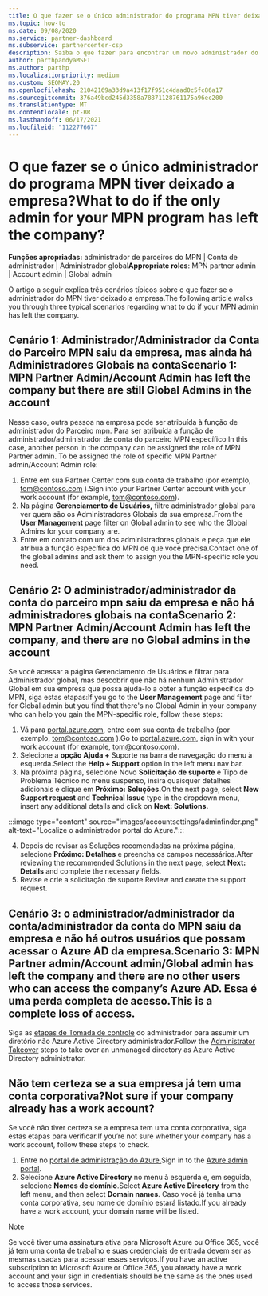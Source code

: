 ```yaml
---
title: O que fazer se o único administrador do programa MPN tiver deixado a empresa?
ms.topic: how-to
ms.date: 09/08/2020
ms.service: partner-dashboard
ms.subservice: partnercenter-csp
description: Saiba o que fazer para encontrar um novo administrador do MPN ou obter ajuda do administrador global da sua empresa. Além disso, saiba como adicionar um novo Partner Center Administrador global.
author: parthpandyaMSFT
ms.author: parthp
ms.localizationpriority: medium
ms.custom: SEOMAY.20
ms.openlocfilehash: 21042169a33d9a413f17f951c4daad0c5fc86a17
ms.sourcegitcommit: 376a49bcd245d3358a78871128761175a96ec200
ms.translationtype: MT
ms.contentlocale: pt-BR
ms.lasthandoff: 06/17/2021
ms.locfileid: "112277667"
---
```

# <a name="what-to-do-if-the-only-admin-for-your-mpn-program-has-left-the-company"></a><span data-ttu-id="d5e08-103">O que fazer se o único administrador do programa MPN tiver deixado a empresa?</span><span class="sxs-lookup"><span data-stu-id="d5e08-103">What to do if the only admin for your MPN program has left the company?</span></span>

<span data-ttu-id="d5e08-104">**Funções apropriadas:** administrador de parceiros do MPN | Conta de administrador | Administrador global</span><span class="sxs-lookup"><span data-stu-id="d5e08-104">**Appropriate roles**: MPN partner admin | Account admin | Global admin</span></span>

<span data-ttu-id="d5e08-105">O artigo a seguir explica três cenários típicos sobre o que fazer se o administrador do MPN tiver deixado a empresa.</span><span class="sxs-lookup"><span data-stu-id="d5e08-105">The following article walks you through three typical scenarios regarding what to do if your MPN admin has left the company.</span></span>

## <a name="scenario-1-mpn-partner-adminaccount-admin-has-left-the-company-but-there-are-still-global-admins-in-the-account"></a><span data-ttu-id="d5e08-106">Cenário 1: Administrador/Administrador da Conta do Parceiro MPN saiu da empresa, mas ainda há Administradores Globais na conta</span><span class="sxs-lookup"><span data-stu-id="d5e08-106">Scenario 1: MPN Partner Admin/Account Admin has left the company but there are still Global Admins in the account</span></span>

<span data-ttu-id="d5e08-107">Nesse caso, outra pessoa na empresa pode ser atribuída à função de administrador do Parceiro mpn. Para ser atribuída a função de administrador/administrador de conta do parceiro MPN específico:</span><span class="sxs-lookup"><span data-stu-id="d5e08-107">In this case, another person in the company can be assigned the role of MPN Partner admin. To be assigned the role of specific MPN Partner admin/Account Admin role:</span></span>

1. <span data-ttu-id="d5e08-108">Entre em sua Partner Center com sua conta de trabalho (por exemplo, tom@contoso.com ).</span><span class="sxs-lookup"><span data-stu-id="d5e08-108">Sign into your Partner Center account with your work account (for example, tom@contoso.com).</span></span>
1. <span data-ttu-id="d5e08-109">Na página **Gerenciamento de Usuários,** filtre administrador global para ver quem são os Administradores Globais da sua empresa.</span><span class="sxs-lookup"><span data-stu-id="d5e08-109">From the **User Management** page filter on Global admin to see who the Global Admins for your company are.</span></span> 
1. <span data-ttu-id="d5e08-110">Entre em contato com um dos administradores globais e peça que ele atribua a função específica do MPN de que você precisa.</span><span class="sxs-lookup"><span data-stu-id="d5e08-110">Contact one of the global admins and ask them to assign you the MPN-specific role you need.</span></span> 

## <a name="scenario-2-mpn-partner-adminaccount-admin-has-left-the-company-and-there-are-no-global-admins-in-the-account"></a><span data-ttu-id="d5e08-111">Cenário 2: O administrador/administrador da conta do parceiro mpn saiu da empresa e não há administradores globais na conta</span><span class="sxs-lookup"><span data-stu-id="d5e08-111">Scenario 2: MPN Partner Admin/Account Admin has left the company, and there are no Global admins in the account</span></span> 

<span data-ttu-id="d5e08-112">Se você acessar  a página Gerenciamento de Usuários e filtrar para Administrador global, mas descobrir que não há nenhum Administrador Global em sua empresa que possa ajudá-lo a obter a função específica do MPN, siga estas etapas:</span><span class="sxs-lookup"><span data-stu-id="d5e08-112">If you go to the **User Management** page and filter for Global admin but you find that there's no Global Admin in your company who can help you gain the MPN-specific role, follow these steps:</span></span>

1. <span data-ttu-id="d5e08-113">Vá para [portal.azure.com](https://ms.portal.azure.com/), entre com sua conta de trabalho (por exemplo, tom@contoso.com ).</span><span class="sxs-lookup"><span data-stu-id="d5e08-113">Go to [portal.azure.com](https://ms.portal.azure.com/), sign in with your work account (for example, tom@contoso.com).</span></span> 
1. <span data-ttu-id="d5e08-114">Selecione a **opção Ajuda +** Suporte na barra de navegação do menu à esquerda.</span><span class="sxs-lookup"><span data-stu-id="d5e08-114">Select the **Help + Support** option in the left menu nav bar.</span></span>
1. <span data-ttu-id="d5e08-115">Na próxima página, selecione Novo **Solicitação de suporte** e Tipo de Problema Técnico no menu suspenso, insira quaisquer detalhes adicionais e clique em  **Próximo: Soluções.**</span><span class="sxs-lookup"><span data-stu-id="d5e08-115">On the next page, select **New Support request** and **Technical Issue** type in the dropdown menu, insert any additional details and click on **Next: Solutions.**</span></span>

:::image type="content" source="images/accountsettings/adminfinder.png" alt-text="Localize o administrador portal do Azure.":::

4. <span data-ttu-id="d5e08-117">Depois de revisar as Soluções recomendadas na próxima página, selecione **Próximo: Detalhes** e preencha os campos necessários.</span><span class="sxs-lookup"><span data-stu-id="d5e08-117">After reviewing the recommended Solutions in the next page, select **Next: Details** and complete the necessary fields.</span></span>
1. <span data-ttu-id="d5e08-118">Revise e crie a solicitação de suporte.</span><span class="sxs-lookup"><span data-stu-id="d5e08-118">Review and create the support request.</span></span>


## <a name="scenario-3-mpn-partner-adminaccount-adminglobal-admin-has-left-the-company-and-there-are-no-other-users-who-can-access-the-companys-azure-ad-this-is-a-complete-loss-of-access"></a><span data-ttu-id="d5e08-119">Cenário 3: o administrador/administrador da conta/administrador da conta do MPN saiu da empresa e não há outros usuários que possam acessar o Azure AD da empresa.</span><span class="sxs-lookup"><span data-stu-id="d5e08-119">Scenario 3: MPN Partner admin/Account admin/Global admin has left the company and there are no other users who can access the company’s Azure AD.</span></span> <span data-ttu-id="d5e08-120">Essa é uma perda completa de acesso.</span><span class="sxs-lookup"><span data-stu-id="d5e08-120">This is a complete loss of access.</span></span>

<span data-ttu-id="d5e08-121">Siga as [etapas de Tomada de controle](/azure/active-directory/users-groups-roles/domains-admin-takeover#internal-admin-takeover) do administrador para assumir um diretório não Azure Active Directory administrador.</span><span class="sxs-lookup"><span data-stu-id="d5e08-121">Follow the [Administrator Takeover](/azure/active-directory/users-groups-roles/domains-admin-takeover#internal-admin-takeover) steps to take over an unmanaged directory as Azure Active Directory administrator.</span></span>

## <a name="not-sure-if-your-company-already-has-a-work-account"></a><span data-ttu-id="d5e08-122">Não tem certeza se a sua empresa já tem uma conta corporativa?</span><span class="sxs-lookup"><span data-stu-id="d5e08-122">Not sure if your company already has a work account?</span></span>

<span data-ttu-id="d5e08-123">Se você não tiver certeza se a empresa tem uma conta corporativa, siga estas etapas para verificar.</span><span class="sxs-lookup"><span data-stu-id="d5e08-123">If you’re not sure whether your company has a work account, follow these steps to check.</span></span>

1. <span data-ttu-id="d5e08-124">Entre no [portal de administração do Azure.](https://ms.portal.azure.com)</span><span class="sxs-lookup"><span data-stu-id="d5e08-124">Sign in to the [Azure admin portal](https://ms.portal.azure.com).</span></span>
2. <span data-ttu-id="d5e08-125">Selecione **Azure Active Directory** no menu à esquerda e, em seguida, selecione **Nomes de domínio**.</span><span class="sxs-lookup"><span data-stu-id="d5e08-125">Select **Azure Active Directory** from the left menu, and then select **Domain names**.</span></span>
<span data-ttu-id="d5e08-126">Caso você já tenha uma conta corporativa, seu nome de domínio estará listado.</span><span class="sxs-lookup"><span data-stu-id="d5e08-126">If you already have a work account, your domain name will be listed.</span></span>

>[!Note]
><span data-ttu-id="d5e08-127">Se você tiver uma assinatura ativa para Microsoft Azure ou Office 365, você já tem uma conta de trabalho e suas credenciais de entrada devem ser as mesmas usadas para acessar esses serviços.</span><span class="sxs-lookup"><span data-stu-id="d5e08-127">If you have an active subscription to Microsoft Azure or Office 365, you already have a work account and your sign in credentials should be the same as the ones used to access those services.</span></span>